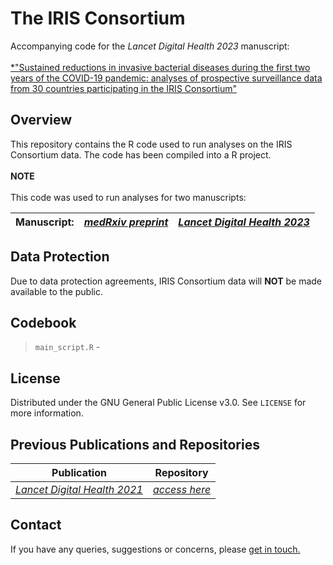 # The IRIS Consortium
Accompanying code for the *Lancet Digital Health 2023* manuscript:
<br> 
<br>[*"Sustained reductions in invasive bacterial diseases during the first two years of the COVID-19 pandemic: analyses of prospective surveillance data from 30 countries participating in the IRIS Consortium"](https://this-page-intentionally-left-blank.org/)

## Overview
This repository contains the R code used to run analyses on the IRIS Consortium data. The code has been compiled into a R project. 
<br>
<br> **NOTE**
<br>
<br> This code was used to run analyses for two manuscripts:

|**Manuscript:**|[*medRxiv preprint*](https://www.medrxiv.org/content/10.1101/2022.12.16.22283251v1)|[*Lancet Digital Health 2023*](https://this-page-intentionally-left-blank.org/)|
|----------|------------|----------|


## Data Protection
Due to data protection agreements, IRIS Consortium data will **NOT** be made available to the public.
## Codebook
> `main_script.R` - 
## License
Distributed under the GNU General Public License v3.0. See `LICENSE` for more information.
## Previous Publications and Repositories
|**Publication**|**Repository**|
|--------------|-----------------|
|[*Lancet Digital Health 2021*](https://www.thelancet.com/journals/landig/article/PIIS2589-7500(21)00077-7/fulltext)|[*access here*](https://github.com/brueggemann-lab/iris-ldh-2020)|
## Contact
If you have any queries, suggestions or concerns, please [get in touch.](mailto:iris@ndph.ox.ac.uk)
